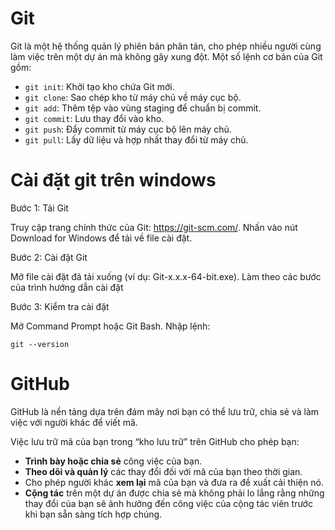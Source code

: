 # Git
Git là một hệ thống quản lý phiên bản phân tán, cho phép nhiều người cùng làm việc trên một dự án mà không gây xung đột. Một số lệnh cơ bản của Git gồm:

- `git init`: Khởi tạo kho chứa Git mới.
- `git clone`: Sao chép kho từ máy chủ về máy cục bộ.
- `git add`: Thêm tệp vào vùng staging để chuẩn bị commit.
- `git commit`: Lưu thay đổi vào kho.
- `git push`: Đẩy commit từ máy cục bộ lên máy chủ.
- `git pull`: Lấy dữ liệu và hợp nhất thay đổi từ máy chủ.

# Cài đặt git trên windows
Bước 1: Tải Git

Truy cập trang chính thức của Git: https://git-scm.com/.
Nhấn vào nút Download for Windows để tải về file cài đặt.

Bước 2: Cài đặt Git

Mở file cài đặt đã tải xuống (ví dụ: Git-x.x.x-64-bit.exe).
Làm theo các bước của trình hướng dẫn cài đặt

Bước 3: Kiểm tra cài đặt

Mở Command Prompt hoặc Git Bash.
Nhập lệnh:
```
git --version
```


# GitHub

GitHub là nền tảng dựa trên đám mây nơi bạn có thể lưu trữ, chia sẻ và làm việc với người khác để viết mã.

Việc lưu trữ mã của bạn trong “kho lưu trữ” trên GitHub cho phép bạn:

- **Trình bày hoặc chia sẻ** công việc của bạn.
- **Theo dõi và quản lý** các thay đổi đối với mã của bạn theo thời gian.
- Cho phép người khác **xem lại** mã của bạn và đưa ra đề xuất cải thiện nó.
- **Cộng tác** trên một dự án được chia sẻ mà không phải lo lắng rằng những thay đổi của bạn sẽ ảnh hưởng đến công việc của cộng tác viên trước khi bạn sẵn sàng tích hợp chúng.
